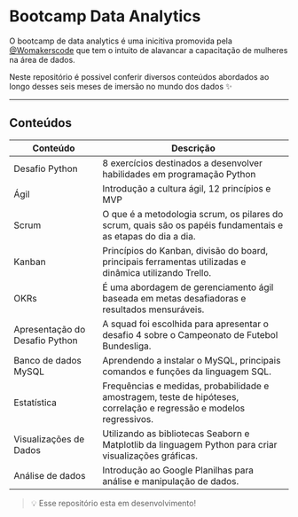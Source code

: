 # Bootcamp Data Analytics

O bootcamp de data analytics é uma inicitiva  promovida pela [@Womakerscode](https://github.com/WoMakersCode) que tem o intuito de alavancar a capacitação de mulheres na área de dados.

Neste repositório é possivel conferir diversos conteúdos abordados ao longo desses seis meses de imersão no mundo dos dados ✨

---

## Conteúdos

|Conteúdo| Descrição | 
|--|--|
|Desafio Python| 8 exercícios destinados a desenvolver habilidades em programação Python|
|Ágil| Introdução a cultura ágil, 12 princípios e MVP |
| Scrum | O que é a metodologia scrum, os pilares do scrum, quais são os papéis fundamentais e as etapas do dia a dia. |
| Kanban | Princípios do Kanban, divisão do board, principais ferramentas utilizadas e dinâmica utilizando Trello.|
|OKRs | É uma abordagem de gerenciamento ágil baseada em metas desafiadoras e resultados mensuráveis. |
|Apresentação do Desafio Python| A squad foi escolhida para apresentar o desafio 4 sobre o Campeonato de Futebol Bundesliga. |
|Banco de dados MySQL|Aprendendo a instalar o MySQL, principais comandos e funções da linguagem SQL.|
|Estatística|Frequências e medidas, probabilidade e amostragem, teste de hipóteses, correlação e regressão e modelos regressivos.|
|Visualizações de Dados| Utilizando as bibliotecas Seaborn e Matplotlib da linguagem Python para criar visualizações gráficas.|
|Análise de dados|Introdução ao Google Planilhas para análise e manipulação de dados.

>💡 Esse repositório esta em desenvolvimento!